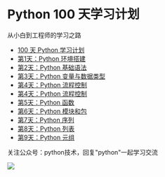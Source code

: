 # Python 100 天学习计划

从小白到工程师的学习之路

- [100 天 Python 学习计划](http://justdopython.com/python/2019/08/01/python-plan-100-day.html)
- [第1天：Python 环境搭建](http://justdopython.com/python/2019/08/01/python-001.html)
- [第2天：Python 基础语法](http://justdopython.com/python/2019/08/02/python-002.html)
- [第3天：Python 变量与数据类型](http://justdopython.com/python/2019/08/03/python-003.html)
- [第4天：Python 流程控制](http://justdopython.com/python/2019/08/04/python-004.html)
- [第4天：Python 流程控制](http://justdopython.com/python/2019/08/04/python-004.html)
- [第5天：Python 函数](http://justdopython.com/python/2019/08/08/python-005.html)
- [第6天：Python 模块和包](http://justdopython.com/python/2019/08/13/python-006.html)
- [第7天：Python 序列](http://www.justdopython.com/2019/09/01/python-007/)
- [第8天：Python 列表](http://www.justdopython.com/2019/09/03/python-008/)
- [第9天：Python 元组](http://www.justdopython.com/2019/09/09/python-tupple-009/)

关注公众号：python技术，回复"python"一起学习交流

![](http://favorites.ren/assets/images/python.jpg)
